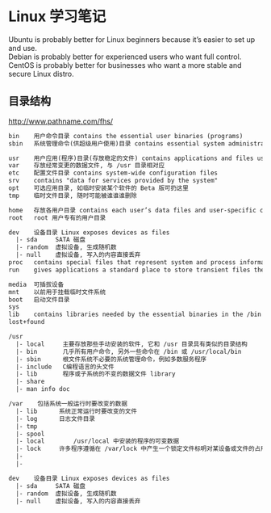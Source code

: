 # Linux 学习笔记

Ubuntu is probably better for Linux beginners because it’s easier to set up and use.  
Debian is probably better for experienced users who want full control.  
CentOS is probably better for businesses who want a more stable and secure Linux distro.


## 目录结构

http://www.pathname.com/fhs/

```txt
bin    用户命令目录 contains the essential user binaries (programs)
sbin   系统管理命令(供超级用户使用)目录 contains essential system administration binaries

usr    用户应用(程序)目录(存放稳定的文件) contains applications and files used by users
var    存放经常变更的数据文件, 与 /usr 目录相对应
etc    配置文件目录 contains system-wide configuration files
srv    contains "data for services provided by the system"
opt    可选应用目录, 如临时安装某个软件的 Beta 版可扔这里
tmp    临时文件目录, 随时可能被谁谁谁删除

home   存放各用户目录 contains each user’s data files and user-specific configuration files
root   root 用户专有的用户目录

dev    设备目录 Linux exposes devices as files
  |- sda     SATA 磁盘
  |- random  虚拟设备, 生成随机数
  |- null    虚拟设备, 写入的内容直接丢弃
proc   contains special files that represent system and process information
run    gives applications a standard place to store transient files they require like sockets and process IDs

media  可插拔设备
mnt    以前用于挂载临时文件系统
boot   启动文件目录
sys
lib    contains libraries needed by the essential binaries in the /bin and /sbin folder
lost+found
```

```txt
/usr
  |- local     主要存放那些手动安装的软件, 它和 /usr 目录具有类似的目录结构
  |- bin       几乎所有用户命令, 另外一些命令在 /bin 或 /usr/local/bin
  |- sbin      根文件系统不必要的系统管理命令，例如多数服务程序
  |- include   C编程语言的头文件
  |- lib       程序或子系统的不变的数据文件 library
  |- share
  |- man info doc

/var    包括系统一般运行时要改变的数据
  |- lib      系统正常运行时要改变的文件
  |- log      日志文件目录
  |- tmp      
  |- spool    
  |- local        /usr/local 中安装的程序的可变数据
  |- lock     许多程序遵循在 /var/lock 中产生一个锁定文件标明对某设备或文件的占用
  |- 
  |- 

dev    设备目录 Linux exposes devices as files
  |- sda     SATA 磁盘
  |- random  虚拟设备, 生成随机数
  |- null    虚拟设备, 写入的内容直接丢弃
```




